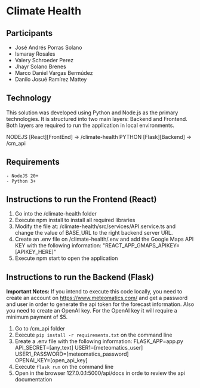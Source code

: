# Climate Health

## Participants

 - José Andrés Porras Solano
 - Ismaray Rosales
 - Valery Schroeder Perez
 - Jhayr Solano Brenes
 - Marco Daniel Vargas Bermúdez
 - Danilo Josué Ramírez Mattey

## Technology

This solution was developed using Python and Node.js as the primary technologies. It is structured into two main layers: Backend and Frontend. Both layers are required to run the application in local environments.

NODEJS [React][FrontEnd] -> /climate-health
PYTHON [Flask][Backend] -> /cm_api

## Requirements

	- NodeJS 20+
	- Python 3+

## Instructions to run the Frontend (React)

 1. Go into the /climate-health folder
 2. Execute npm install to install all required libraries
 3. Modify the file at: /climate-health/src/services/API.service.ts and change the value of BASE_URL to the right backend server URL.
 4. Create an .env file on /climate-health/.env and add the Google Maps API KEY with the following information: "REACT_APP_GMAPS_APIKEY=[APIKEY_HERE]"
 5. Execute npm start to open the application

## Instructions to run the Backend (Flask)

**Important Notes:**
If you intend to execute this code locally, you need to create an account on https://www.meteomatics.com/ and get a password and user in order to generate the api token for the forecast information. Also you need to create an OpenAI key. For the OpenAI key it will require a minimum payment of $5.


1. Go to /cm_api folder
2. Execute `pip install -r requirements.txt` on the command line
3. Ereate a .env file with the following information:
	FLASK_APP=app.py	
	API_SECRET=[any_text]
	USER1=[meteomatics_user]
	USER1_PASSWORD=[meteomatics_password]	
	OPENAI_KEY=[open_api_key]
4. Execute `flask run` on the command line
5. Open in the browser 127.0.0.1:5000/api/docs in orde to review the api documentation




